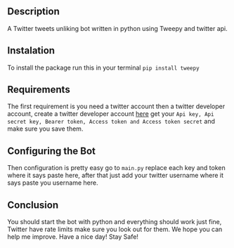 ## Description

A Twitter tweets unliking bot written in python using Tweepy and twitter api.

## Instalation
To install the package run this in your terminal
`pip install tweepy`

## Requirements
The first requirement is you need a twitter account then a twitter developer account, create a twitter developer account [here](https://developer.twitter.com/)
 get your ` Api key, Api secret key, Bearer token, Access token and Access token secret ` and make sure you save them.

## Configuring the Bot
Then configuration is pretty easy go to `main.py` replace each key and token where it says paste here, after that just add your twitter username where it says paste you username here.

## Conclusion
You should start the bot with python and everything should work just fine, Twitter have rate limits make sure you look out for them. We hope you can help me improve. Have a nice day! Stay Safe!
